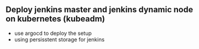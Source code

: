 ## Deploy jenkins master and jenkins dynamic node on kubernetes (kubeadm)
- use argocd to deploy the setup 
- using persisstent storage for jenkins